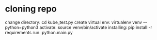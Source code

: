 # cloning repo
change directory: cd kube_test.py
create virtual env: virtualenv venv --python=python3
activate: source venv/bin/activate
installing: pip install -r requirements
run: python.main.py
